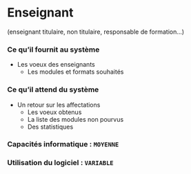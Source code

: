 # Enseignant
(enseignant titulaire, non titulaire, responsable de formation...)

### Ce qu’il fournit au système
- Les voeux des enseignants
  - Les modules et formats souhaités

### Ce qu’il attend du système
- Un retour sur les affectations
  - Les voeux obtenus
  - La liste des modules non pourvus
  - Des statistiques

### Capacités informatique : ``` MOYENNE ```

### Utilisation du logiciel : ``` VARIABLE ```
